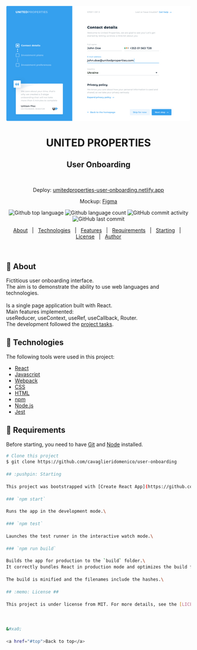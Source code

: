 <div align="center" id="top"> 
  <img src="https://github.com/cavaglieridomenico/user-onboarding/blob/dev/src/assets/images/repo.jpg" alt="United Properties - User Onboarding" />
  <h1 align="center">UNITED PROPERTIES</h1>
  <h2 align="center">User Onboarding</h2>

&#xa0;

  <p>Deploy:
  <a href="https://unitedproperties-user-onboarding.netlify.app/">umitedproperties-user-onboarding.netlify.app</a>
  <p>Mockup:
  <a href="https://www.figma.com/file/SgUd2rqCYBwyNBi9UkRmgb/User_onboarding?node-id=0%3A1">Figma</a>
</div>

<p align="center">
  <img alt="Github top language" src="https://img.shields.io/github/languages/top/DomenicoCavaglieri/user-onboarding?color=56BEB8">

  <img alt="Github language count" src="https://img.shields.io/github/languages/count/DomenicoCavaglieri/user-onboarding?color=56BEB8">

  <img alt="GitHub commit activity" src="https://img.shields.io/github/commit-activity/w/DomenicoCavaglieri/user-onboarding">

  <img alt="GitHub last commit" src="https://img.shields.io/github/last-commit/DomenicoCavaglieri/user-onboarding">
</p>

<p align="center">
  <a href="#pushpin-about">About</a> &#xa0; | &#xa0; 
  <a href="#pushpin-technologies">Technologies</a> &#xa0; | &#xa0;
  <a href="#pushpin-features">Features</a> &#xa0; | &#xa0;
  <a href="#pushpin-requirements">Requirements</a> &#xa0; | &#xa0;
  <a href="#pushpin-starting">Starting</a> &#xa0; | &#xa0;
  <a href="#memo-license">License</a> &#xa0; | &#xa0;
  <a href="https://github.com/DomenicoCavaglieri" target="_blank">Author</a>
</p>

<br>

## :pushpin: About

Fictitious user onboarding interface.<br>
The aim is to demonstrate the ability to use web languages and technologies.<br>
<br>
Is a single page application built with React.<br>
Main features implemented:<br>
useReducer, useContext, useRef, useCallback, Router.
<br>
The development followed the <a href="https://github.com/DomenicoCavaglieri/user-onboard/projects/1" target="_blank">project tasks</a>.

## :pushpin: Technologies

The following tools were used in this project:

- [React](https://reactjs.org//)
- [Javascript](https://www.ecma-international.org/publications-and-standards/standards/ecma-262/)
- [Webpack](https://webpack.js.org/)
- [CSS](https://www.w3.org/Style/CSS/)
- [HTML](https://html.spec.whatwg.org/multipage/)
- [npm](https://docs.npmjs.com/)
- [Node.js](https://nodejs.org/en/)
- [Jest](https://jestjs.io/)

## :pushpin: Requirements

Before starting, you need to have [Git](https://git-scm.com) and [Node](https://nodejs.org/en/) installed.

```bash
# Clone this project
$ git clone https://github.com/cavaglieridomenico/user-onboarding

## :pushpin: Starting

This project was bootstrapped with [Create React App](https://github.com/facebook/create-react-app)

### `npm start`

Runs the app in the development mode.\

### `npm test`

Launches the test runner in the interactive watch mode.\

### `npm run build`

Builds the app for production to the `build` folder.\
It correctly bundles React in production mode and optimizes the build for the best performance.

The build is minified and the filenames include the hashes.\

## :memo: License ##

This project is under license from MIT. For more details, see the [LICENSE](LICENSE.md) file.



&#xa0;

<a href="#top">Back to top</a>
```
